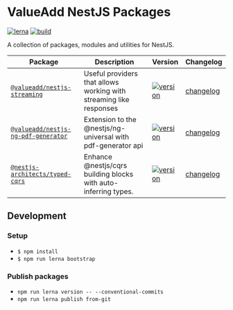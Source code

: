 # ValueAdd NestJS Packages

[![lerna](https://img.shields.io/badge/maintained%20with-lerna-cc00ff.svg)](https://lerna.js.org/)
[![build](https://github.com/valueadd-poland/nestjs-packages/workflows/MASTER%20CI/badge.svg)](https://github.com/valueadd-poland/nestjs-packages/actions?query=workflow%3A%22MASTER+CI%22)

A collection of packages, modules and utilities for NestJS.

| Package                                                       | Description                                                        | Version                                                                                                                                           | Changelog                                        |
| ------------------------------------------------------------- | ------------------------------------------------------------------ | ------------------------------------------------------------------------------------------------------------------------------------------------- | ------------------------------------------------ |
| [`@valueadd/nestjs-streaming`](packages/streaming)            | Useful providers that allows working with streaming like responses | [![version](https://img.shields.io/npm/v/@valueadd/nestjs-streaming.svg)](https://www.npmjs.com/package/@valueadd/nestjs-streaming)               | [changelog](packages/streaming/CHANGELOG.md)     |
| [`@valueadd/nestjs-ng-pdf-generator`](packages/pdf-generator) | Extension to the @nestjs/ng-universal with pdf-generator api       | [![version](https://img.shields.io/npm/v/@valueadd/nestjs-ng-pdf-generator.svg)](https://www.npmjs.com/package/@valueadd/nestjs-ng-pdf-generator) | [changelog](packages/pdf-generator/CHANGELOG.md) |
| [`@nestjs-architects/typed-cqrs`](packages/typed-cqrs)        | Enhance @nestjs/cqrs building blocks with auto-inferring types.    | [![version](https://img.shields.io/npm/v/@nestjs-architects/typed-cqrs.svg)](https://www.npmjs.com/package/@nestjs-architects/typed-cqrs)        | [changelog](packages/typed-cqrs/CHANGELOG.md)    |

## Development

### Setup

- `$ npm install`
- `$ npm run lerna bootstrap`

### Publish packages

- `npm run lerna version -- --conventional-commits`
- `npm run lerna publish from-git`
